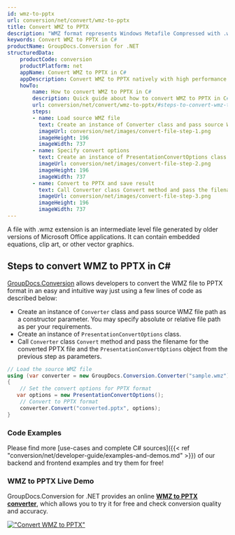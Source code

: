 ```yaml
---
id: wmz-to-pptx
url: conversion/net/convert/wmz-to-pptx
title: Convert WMZ to PPTX
description: "WMZ format represents Windows Metafile Compressed with .wmz extension. Learn how to convert WMZ to PPTX file programmatically in C# language using GroupDocs.Conversion for .NET library."
keywords: Convert WMZ to PPTX in C#
productName: GroupDocs.Conversion for .NET
structuredData:
    productCode: conversion
    productPlatform: net
    appName: Convert WMZ to PPTX in C#
    appDescription: Convert WMZ to PPTX natively with high performance using C# language and server side GroupDocs.Conversion for .NET APIs, without the use of any software like Microsoft or Open Office.
    howTo:
        name: How to convert WMZ to PPTX in C# 
        description: Quick guide about how to convert WMZ to PPTX in C# with high performance and accuracy.
        url: conversion/net/convert/wmz-to-pptx/#steps-to-convert-wmz-to-pptx-in-c
        steps:
        - name: Load source WMZ file 
          text: Create an instance of Converter class and pass source WMZ file path as a constructor parameter. You may specify absolute or relative file path as per your requirements. 
          imageUrl: conversion/net/images/convert-file-step-1.png
          imageHeight: 196
          imageWidth: 737
        - name: Specify convert options 
          text: Create an instance of PresentationConvertOptions class.
          imageUrl: conversion/net/images/convert-file-step-2.png
          imageHeight: 196
          imageWidth: 737
        - name: Convert to PPTX and save result 
          text: Call Converter class Convert method and pass the filename for the converted HTML file and the PresentationConvertOptions object from the previous step as parameters.
          imageUrl: conversion/net/images/convert-file-step-3.png
          imageHeight: 196
          imageWidth: 737
---
```


A file with .wmz extension is an intermediate level file generated by older versions of Microsoft Office applications. It can contain embedded equations, clip art, or other vector graphics.

## Steps to convert WMZ to PPTX in C#

[GroupDocs.Conversion](https://products.groupdocs.com/conversion/net) allows developers to convert the WMZ file to PPTX format in an easy and intuitive way just using a few lines of code as described below:

* Create an instance of `Converter` class and pass source WMZ file path as a constructor parameter. You may specify absolute or relative file path as per your requirements. 
* Create an instance of `PresentationConvertOptions` class.
* Call `Converter` class `Convert` method and pass the filename for the converted PPTX file and the `PresentationConvertOptions` object from the previous step as parameters.

```csharp
// Load the source WMZ file
using (var converter = new GroupDocs.Conversion.Converter("sample.wmz"))
{
    // Set the convert options for PPTX format
   var options = new PresentationConvertOptions();
    // Convert to PPTX format
    converter.Convert("converted.pptx", options);
}
```

### Code Examples

Please find more [use-cases and complete C# sources]({{< ref "conversion/net/developer-guide/examples-and-demos.md" >}}) of our backend and frontend examples and try them for free!

### WMZ to PPTX Live Demo

GroupDocs.Conversion for .NET provides an online [**WMZ to PPTX converter**](https://products.groupdocs.app/conversion/wmz-to-pptx), which allows you to try it for free and check conversion quality and accuracy.

[!["Convert WMZ to PPTX"](conversion/net/images/convert-to-pptx/convert-wmz-to-pptx.png)](https://products.groupdocs.app/conversion/wmz-to-pptx)